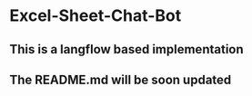 # Excel-Sheet-Chat-Bot

## This is a langflow based implementation
## The README.md will be soon updated
